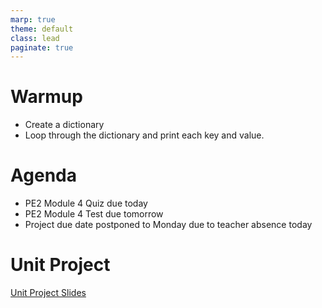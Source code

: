 ```yaml
---
marp: true
theme: default
class: lead
paginate: true
---
```


<!-- headingDivider: 1 -->
<!-- backgroundColor: black -->
<!-- class: invert -->

# **Warmup**

- Create a dictionary
- Loop through the dictionary and print each key and value.

# Agenda

- PE2 Module 4 Quiz due today
- PE2 Module 4 Test due tomorrow
- Project due date postponed to Monday due to teacher absence today

# Unit Project

[Unit Project Slides](https://whlapinel.github.io/courses/python-ii-programming-honors/unit-7/lesson-7.7/files/project_slides.html)
